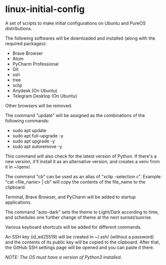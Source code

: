 # linux-initial-config
A set of scripts to make initial configurations on Ubuntu and PureOS distributions.

The following softwares will be downloaded and installed (along with the required packages):
- Brave Browser
- Atom
- PyCharm Professional
- Git
- ssh
- tree
- xclip
- Anydesk (On Ubuntu)
- Telegram Desktop (On Ubuntu)

Other browsers will be removed.

The command "update" will be assigned as the combinations of the following commands:
- sudo apt update
- sudo apt full-upgrade -y
- sudo apt upgrade -y
- sudo apt autoremove -y

This command will also check for the latest version of Python. If there's a new version, it'll install it as an alternative version, and creates a venv from it in ~/qenv/.

The command "cb" can be used as an alias of "xclip -selection c". Example: "cat <file_name> | cb" will copy the contents of the file_name to the clipboard.

Terminal, Brave Browser, and PyCharm will be added to startup applications.

The command "auto-dark" sets the theme to Light/Dark according to time, and schedules one further change of theme at the next sunset/sunrise.

Various keyboard shortcuts will be added for different commands.

An SSH key (id_ed25519) will be created in ~/.ssh/ (without a password) and the contents of its public key will be copied to the clipboard. After that, the GitHub SSH settings page will be opened and you can paste it there.

*NOTE: The OS must have a version of Python3 installed.*
